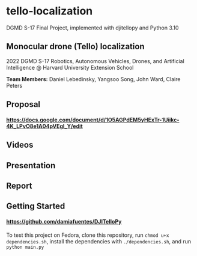 # tello-localization
DGMD S-17 Final Project, implemented with djitellopy and Python 3.10
## Monocular drone (Tello) localization
2022 DGMD S-17 Robotics, Autonomous Vehicles, Drones, and Artificial Intelligence @ Harvard University Extension School

**Team Members:** Daniel Lebedinsky, Yangsoo Song, John Ward, Claire Peters


Proposal
---
#### https://docs.google.com/document/d/1O5AGPdEM5yHExTr-1Uiikc-4K_LPvO8e1A04pVEgl_Y/edit

Videos
---
#### 

Presentation
---
#### 

Report
---
#### 

Getting Started
---
#### https://github.com/damiafuentes/DJITelloPy
To test this project on Fedora, clone this repository, run `chmod u+x dependencies.sh`, install the dependencies with `./dependencies.sh`, and run `python main.py`
